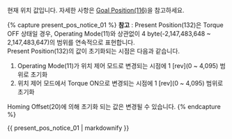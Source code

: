 현재 위치 값입니다. 자세한 사항은 [Goal Position(116)](#goal-position116)을 참고하세요.

{% capture present_pos_notice_01 %}
**참고** : Present Position(132)은 Torque OFF 상태일 경우, Operating Mode(11)와 상관없이 4 byte(-2,147,483,648 ~ 2,147,483,647)의 범위를 연속적으로 표현합니다.  
Present Position(132)의 값이 초기화되는 시점은 다음과 같습니다.
1. Operating Mode(11)가 위치 제어 모드로 변경되는 시점에 1 [rev](0 ~ 4,095) 범위로 초기화
2. 위치 제어 모드에서 Torque ON으로 변경되는 시점에 1 [rev](0 ~ 4,095) 범위로 초기화

Homing Offset(20)에 의해 초기화 되는 값은 변경될 수 있습니다.
{% endcapture %}

<div class="notice">
  {{ present_pos_notice_01 | markdownify }}
</div>
